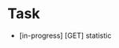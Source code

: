 # Task

<!-- [GET] view profile -->
<!-- [PUT] update profile -->
<!-- [PUT] change password -->

- [in-progress] [GET] statistic

<!-- [CRUD] relation type -->
<!-- [GET] all relatives -->

<!-- - [POST] actions on user table (delete, restore, suspend, delete-permanently, password-reset) -->
<!-- - [POST] actions on police table (delete, restore, suspend, delete-permanently, password-reset) -->

<!-- - [PUT] update profile of a user -->
<!-- - [PUT] update death status -->
<!-- - [GET] all deleted accounts -->

<!-- - [GET] all evidence data (user, relative count, file count) -->
<!-- - [POST] get details of a single evidence data -->

<!-- - [CRUD] how it works -->

<!-- - app settings (optional)
  - rich text editor for users terms & conditions and privacy policy
  - rich text editor for police privacy policy -->
